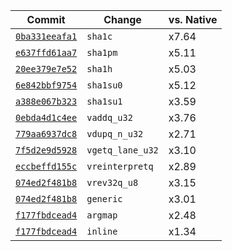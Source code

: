 | Commit | Change | vs. Native |
| --- | --- | --- |
| [`0ba331eeafa1`](https://github.com/mmcloughlin/hwwasmtime/commit/0ba331eeafa1) | `sha1c` | x7.64 |
| [`e637ffd61aa7`](https://github.com/mmcloughlin/hwwasmtime/commit/e637ffd61aa7) | `sha1pm` | x5.11 |
| [`20ee379e7e52`](https://github.com/mmcloughlin/hwwasmtime/commit/20ee379e7e52) | `sha1h` | x5.03 |
| [`6e842bbf9754`](https://github.com/mmcloughlin/hwwasmtime/commit/6e842bbf9754) | `sha1su0` | x5.12 |
| [`a388e067b323`](https://github.com/mmcloughlin/hwwasmtime/commit/a388e067b323) | `sha1su1` | x3.59 |
| [`0ebda4d1c4ee`](https://github.com/mmcloughlin/hwwasmtime/commit/0ebda4d1c4ee) | `vaddq_u32` | x3.76 |
| [`779aa6937dc8`](https://github.com/mmcloughlin/hwwasmtime/commit/779aa6937dc8) | `vdupq_n_u32` | x2.71 |
| [`7f5d2e9d5928`](https://github.com/mmcloughlin/hwwasmtime/commit/7f5d2e9d5928) | `vgetq_lane_u32` | x3.10 |
| [`eccbeffd155c`](https://github.com/mmcloughlin/hwwasmtime/commit/eccbeffd155c) | `vreinterpretq` | x2.89 |
| [`074ed2f481b8`](https://github.com/mmcloughlin/hwwasmtime/commit/074ed2f481b8) | `vrev32q_u8` | x3.15 |
| [`074ed2f481b8`](https://github.com/mmcloughlin/hwwasmtime/commit/074ed2f481b8) | `generic` | x3.01 |
| [`f177fbdcead4`](https://github.com/mmcloughlin/hwwasmtime/commit/f177fbdcead4) | `argmap` | x2.48 |
| [`f177fbdcead4`](https://github.com/mmcloughlin/hwwasmtime/commit/f177fbdcead4) | `inline` | x1.34 |
